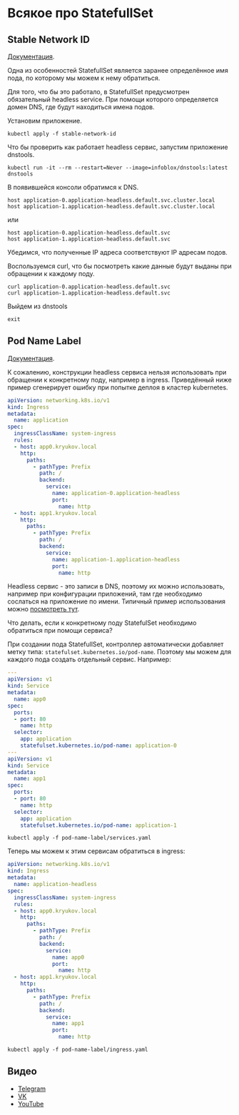 # Всякое про StatefullSet

## Stable Network ID

[Документация](https://kubernetes.io/docs/concepts/workloads/controllers/statefulset/#stable-network-id).

Одна из особенностей StatefullSet является заранее определённое имя
пода, по которому мы можем к нему обратиться.

Для того, что бы это работало, в StatefullSet предусмотрен обязательный 
headless service. При помощи которого определяется домен DNS, где 
будут находиться имена подов.

Установим приложение.

```shell
kubectl apply -f stable-network-id
```

Что бы проверить как работает headless сервис, запустим приложение dnstools.

```shell
kubectl run -it --rm --restart=Never --image=infoblox/dnstools:latest dnstools
```

В появившейся консоли обратимся к DNS.

```shell
host application-0.application-headless.default.svc.cluster.local
host application-1.application-headless.default.svc.cluster.local
```

или

```shell
host application-0.application-headless.default.svc
host application-1.application-headless.default.svc
```

Убедимся, что полученные IP адреса соответствуют IP адресам подов.

Воспользуемся curl, что бы посмотреть какие данные будут выданы
при обращении к каждому поду.

```shell
curl application-0.application-headless.default.svc
curl application-1.application-headless.default.svc
```

Выйдем из dnstools

```shell
exit
```

## Pod Name Label

[Документация](https://kubernetes.io/docs/concepts/workloads/controllers/statefulset/#pod-name-label).

К сожалению, конструкции headless сервиса нельзя использовать при 
обращении к конкретному поду, например в ingress. Приведённый ниже пример 
сгенерирует ошибку при попытке деплоя в кластер kubernetes.

```yaml
apiVersion: networking.k8s.io/v1
kind: Ingress
metadata:
  name: application
spec:
  ingressClassName: system-ingress
  rules:
  - host: app0.kryukov.local
    http:
      paths:
        - pathType: Prefix
          path: /
          backend:
            service:
              name: application-0.application-headless
              port:
                name: http
  - host: app1.kryukov.local
    http:
      paths:
        - pathType: Prefix
          path: /
          backend:
            service:
              name: application-1.application-headless
              port:
                name: http
```

Headless сервис - это записи в DNS, поэтому их можно использовать,
например при конфигурации приложений, там где необходимо сослаться
на приложение по имени. Типичный пример использования можно [посмотреть
тут](../minio/manifests/01-minio.yaml).

Что делать, если к конкретному поду StatefulSet необходимо обратиться 
при помощи сервиса? 

При создании пода StatefullSet, контроллер автоматически добавляет
метку типа: `statefulset.kubernetes.io/pod-name`. Поэтому мы можем для 
каждого пода создать отдельный сервис. Например:

```yaml
---
apiVersion: v1
kind: Service
metadata:
  name: app0
spec:
  ports:
  - port: 80
    name: http
  selector:
    app: application
    statefulset.kubernetes.io/pod-name: application-0
---
apiVersion: v1
kind: Service
metadata:
  name: app1
spec:
  ports:
  - port: 80
    name: http
  selector:
    app: application
    statefulset.kubernetes.io/pod-name: application-1
```

```shell
kubectl apply -f pod-name-label/services.yaml
```

Теперь мы можем к этим сервисам обратиться в ingress:

```yaml
apiVersion: networking.k8s.io/v1
kind: Ingress
metadata:
  name: application-headless
spec:
  ingressClassName: system-ingress
  rules:
  - host: app0.kryukov.local
    http:
      paths:
        - pathType: Prefix
          path: /
          backend:
            service:
              name: app0
              port:
                name: http
  - host: app1.kryukov.local
    http:
      paths:
        - pathType: Prefix
          path: /
          backend:
            service:
              name: app1
              port:
                name: http
```

```shell
kubectl apply -f pod-name-label/ingress.yaml
```

## Видео

* [Telegram](https://t.me/arturkryukov/95)
* [VK](https://vk.com/video7111833_456239209)
* [YouTube](https://youtu.be/9SS-0GeH2ho)